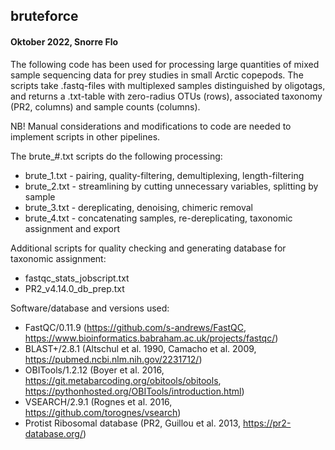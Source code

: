 ##   bruteforce
#### Oktober 2022, Snorre Flo
The following code has been used for processing large quantities of mixed sample sequencing data for prey studies in small Arctic copepods. The scripts take .fastq-files with multiplexed samples distinguished by oligotags, and returns a .txt-table with zero-radius OTUs (rows), associated taxonomy (PR2, columns) and sample counts (columns). 

NB! Manual considerations and modifications to code are needed to implement scripts in other pipelines. 

The brute_#.txt scripts do the following processing:
* brute_1.txt - pairing, quality-filtering, demultiplexing, length-filtering
* brute_2.txt - streamlining by cutting unnecessary variables, splitting by sample
* brute_3.txt - dereplicating, denoising, chimeric removal
* brute_4.txt - concatenating samples, re-dereplicating, taxonomic assignment and export

Additional scripts for quality checking and generating database for taxonomic assignment:
* fastqc_stats_jobscript.txt
* PR2_v4.14.0_db_prep.txt

Software/database and versions used:
* FastQC/0.11.9 (https://github.com/s-andrews/FastQC, https://www.bioinformatics.babraham.ac.uk/projects/fastqc/)
* BLAST+/2.8.1 (Altschul et al. 1990, Camacho et al. 2009, https://pubmed.ncbi.nlm.nih.gov/2231712/)
* OBITools/1.2.12 (Boyer et al. 2016, https://git.metabarcoding.org/obitools/obitools, https://pythonhosted.org/OBITools/introduction.html)
* VSEARCH/2.9.1 (Rognes et al. 2016, https://github.com/torognes/vsearch)
* Protist Ribosomal database (PR2, Guillou et al. 2013, https://pr2-database.org/)

